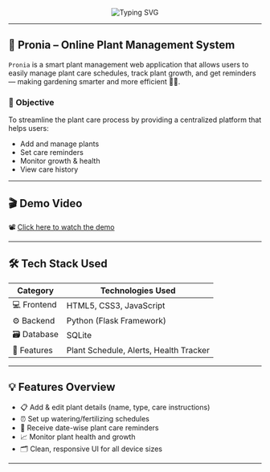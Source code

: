 <p align="center">
  <img src="https://readme-typing-svg.demolab.com?font=Fira+Code&weight=600&size=26&duration=3000&pause=1000&color=32CD32&center=true&vCenter=true&width=1000&lines=Welcome+to+Pronia+-+Online+Plant+Management+System;Track+and+Manage+Your+Plants+Easily;Smart+Gardening+Made+Simple+%F0%9F%8C%B1" alt="Typing SVG">
</p>




---

## 🌿 Pronia – Online Plant Management System

`Pronia` is a smart plant management web application that allows users to easily manage plant care schedules, track plant growth, and get reminders — making gardening smarter and more efficient 🌱🌼.

### 🎯 Objective

To streamline the plant care process by providing a centralized platform that helps users:
- Add and manage plants
- Set care reminders
- Monitor growth & health
- View care history

---

## 🎬 Demo Video

📽️ [Click here to watch the demo](https://drive.google.com/file/d/1cWSXylFBJgyhMmh9LxzsGrBCcRudJh5O/view?usp=sharing)

---

## 🛠️ Tech Stack Used

| Category       | Technologies Used                                |
|----------------|---------------------------------------------------|
| 💻 Frontend     | HTML5, CSS3, JavaScript                          |
| ⚙️ Backend      | Python (Flask Framework)                         |
| 🗃️ Database     | SQLite                                           |
| 🧠 Features     | Plant Schedule, Alerts, Health Tracker           |

---

## 💡 Features Overview

- 📋 Add & edit plant details (name, type, care instructions)
- ⏰ Set up watering/fertilizing schedules
- 📅 Receive date-wise plant care reminders
- 📈 Monitor plant health and growth
- 🗂️ Clean, responsive UI for all device sizes

---



